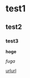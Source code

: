 <link href="http://kevinburke.bitbucket.org/markdowncss/markdown.css" rel="stylesheet"></link>

# test1

## test2

### test3

**hoge**

*fuga*

[urlurl](https://aaa.com)
